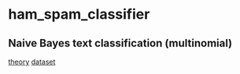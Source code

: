 # ham_spam_classifier
## Naive Bayes text classification (multinomial)
[theory](https://nlp.stanford.edu/IR-book/html/htmledition/naive-bayes-text-classification-1.html)
[dataset](http://www2.aueb.gr/users/ion/data/enron-spam/)

